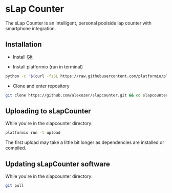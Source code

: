 # sLap Counter

The sLap Counter is an intelligent, personal poolside lap counter with smartphone integration.

## Installation

- Install [Git](https://git-scm.com/book/en/v2/Getting-Started-Installing-Git)

- Install platformio (run in terminal)

```bash
python -c "$(curl -fsSL https://raw.githubusercontent.com/platformio/platformio/master/scripts/get-platformio.py)"
```

- Clone and enter repository

```bash
git clone https://github.com/alexozer/slapcounter.git && cd slapcounter
```

## Uploading to sLapCounter

While you're in the slapcounter directory:

```bash
platformio run -t upload
```

The first upload may take a little bit longer as dependencies are installed or compiled.

## Updating sLapCounter software

While you're in the slapcounter directory:

```bash
git pull
```
